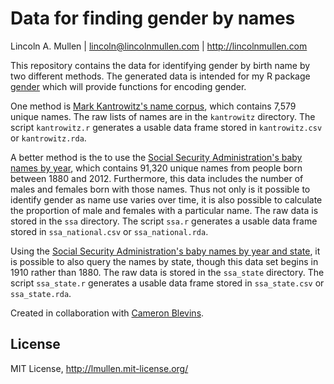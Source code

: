 # Data for finding gender by names

Lincoln A. Mullen | lincoln@lincolnmullen.com | http://lincolnmullen.com

This repository contains the data for identifying gender by birth name
by two different methods. The generated data is intended for my R
package [gender][] which will provide functions for encoding gender.

One method is [Mark Kantrowitz's name corpus][], which contains 7,579
unique names. The raw lists of names are in the `kantrowitz` directory.
The script `kantrowitz.r` generates a usable data frame stored in
`kantrowitz.csv` or `kantrowitz.rda`.

A better method is the to use the [Social Security Administration's baby
names by year][], which contains 91,320 unique names from people born
between 1880 and 2012. Furthermore, this data includes the number of
males and females born with those names. Thus not only is it possible to
identify gender as name use varies over time, it is also possible to
calculate the proportion of male and females with a particular name. The
raw data is stored in the `ssa` directory. The script `ssa.r` generates
a usable data frame stored in `ssa_national.csv` or `ssa_national.rda`.

Using the [Social Security Administration's baby names by year and
state][], it is possible to also query the names by state, though this
data set begins in 1910 rather than 1880. The raw data is stored in the
`ssa_state` directory. The script `ssa_state.r` generates a usable data
frame stored in `ssa_state.csv` or `ssa_state.rda`.

Created in collaboration with [Cameron Blevins][].

## License

MIT License, <http://lmullen.mit-license.org/>

  [gender]: https://github.com/lmullen/gender
  [Mark Kantrowitz's name corpus]: http://www.cs.cmu.edu/afs/cs/project/ai-repository/ai/areas/nlp/corpora/names/0.html
  [Social Security Administration's baby names by year]: http://catalog.data.gov/dataset/baby-names-from-social-security-card-applications-national-level-data
  [Social Security Administration's baby names by year and state]: http://catalog.data.gov/dataset/baby-names-from-social-security-card-applications-data-by-state-and-district-of-
  [Cameron Blevins]: http://www.cameronblevins.org/
